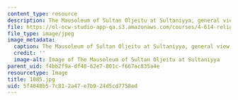 ```yaml
---
content_type: resource
description: The Mausoleum of Sultan Oljeitu at Sultaniyya, general view.
file: https://ol-ocw-studio-app-qa.s3.amazonaws.com/courses/4-614-religious-architecture-and-islamic-cultures-fall-2002/5f4048b57c812a47e7b924d5cd7758ed_1085.jpg
file_type: image/jpeg
image_metadata:
  caption: The Mausoleum of Sultan Oljeitu at Sultaniyya, general view.
  credit: ''
  image-alt: Image of The Mausoleum of Sultan Oljeitu at Sultaniyya
parent_uid: f4bb2f9a-df48-62e7-801c-f667ac835a4e
resourcetype: Image
title: 1085.jpg
uid: 5f4048b5-7c81-2a47-e7b9-24d5cd7758ed
---
```

